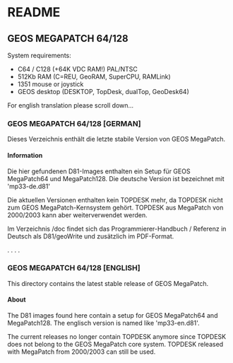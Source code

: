 # README

## GEOS MEGAPATCH 64/128

System requirements:
* C64 / C128 (+64K VDC RAM!) PAL/NTSC
* 512Kb RAM (C=REU, GeoRAM, SuperCPU, RAMLink)
* 1351 mouse or joystick
* GEOS desktop (DESKTOP, TopDesk, dualTop, GeoDesk64)

For english translation please scroll down...


### GEOS MEGAPATCH 64/128 [GERMAN]
Dieses Verzeichnis enthält die letzte stabile Version von GEOS MegaPatch.

#### Information
Die hier gefundenen D81-Images enthalten ein Setup für GEOS MegaPatch64 und MegaPatch128.
Die deutsche Version ist bezeichnet mit 'mp33-de.d81'

Die aktuellen Versionen enthalten kein TOPDESK mehr, da TOPDESK nicht zum GEOS MegaPatch-Kernsystem gehört.
TOPDESK aus MegaPatch von 2000/2003 kann aber weiterverwendet werden.

Im Verzeichnis /doc findet sich das Programmierer-Handbuch / Referenz in Deutsch als D81/geoWrite und zusätzlich im PDF-Format.


.
.
.
.


### GEOS MEGAPATCH 64/128 [ENGLISH]
This directory contains the latest stable release of GEOS MegaPatch.

#### About
The D81 images found here contain a setup for GEOS MegaPatch64 and MegaPatch128.
The englisch version is named like 'mp33-en.d81'.

The current releases no longer contain TOPDESK anymore since TOPDESK does not belong to the GEOS MegaPatch core system.
TOPDESK released with MegaPatch from 2000/2003 can still be used.
